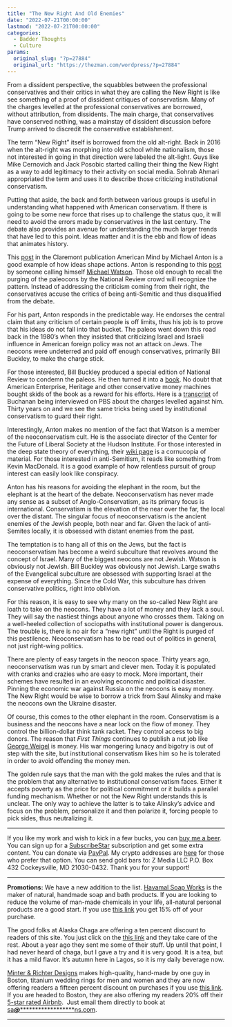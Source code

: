 ```yaml
---
title: "The New Right And Old Enemies"
date: "2022-07-21T00:00:00"
lastmod: "2022-07-21T00:00:00"
categories:
  - Badder Thoughts
  - Culture
params:
  original_slug: "?p=27884"
  original_url: "https://thezman.com/wordpress/?p=27884"
---
```


From a dissident perspective, the squabbles between the professional
conservatives and their critics in what they are calling the New Right
is like see something of a proof of dissident critiques of conservatism.
Many of the charges levelled at the professional conservatives are
borrowed, without attribution, from dissidents. The main charge, that
conservatives have conserved nothing, was a mainstay of dissident
discussion before Trump arrived to discredit the conservative
establishment.

The term “New Right” itself is borrowed from the old alt-right. Back in
2016 when the alt-right was morphing into old school white nationalism,
those not interested in going in that direction were labeled the
alt-light. Guys like Mike Cernovich and Jack Posobic started calling
their thing the New Right as a way to add legitimacy to their activity
on social media. Sohrab Ahmari appropriated the term and uses it to
describe those criticizing institutional conservatism.

Putting that aside, the back and forth between various groups is useful
in understanding what happened with American conservatism. If there is
going to be some new force that rises up to challenge the status quo, it
will need to avoid the errors made by conservatives in the last century.
The debate also provides an avenue for understanding the much larger
trends that have led to this point. Ideas matter and it is the ebb and
flow of ideas that animates history.

This <a href="https://americanmind.org/salvo/reductio-ad-hitlerlum/"
rel="noopener" target="_blank">post</a> in the Claremont publication
American Mind by Michael Anton is a good example of how ideas shape
actions. Anton is responding to this <a
href="https://www.nationalreview.com/magazine/2022/06/13/carl-schmitts-disappointing-american-disciples/"
rel="noopener" target="_blank">post</a> by someone calling himself
<a href="https://www.nationalreview.com/author/mike-watson/"
rel="noopener" target="_blank">Michael Watson</a>. Those old enough to
recall the purging of the paleocons by the National Review crowd will
recognize the pattern. Instead of addressing the criticism coming from
their right, the conservatives accuse the critics of being anti-Semitic
and thus disqualified from the debate.

For his part, Anton responds in the predictable way. He endorses the
central claim that any criticism of certain people is off limits, thus
his job is to prove that his ideas do not fall into that bucket. The
paleos went down this road back in the 1980’s when they insisted that
criticizing Israel and Israeli influence in American foreign policy was
not an attack on Jews. The neocons were undeterred and paid off enough
conservatives, primarily Bill Buckley, to make the charge stick.

For those interested, Bill Buckley produced a special edition of
National Review to condemn the paleos. He then turned it into a <a
href="https://www.amazon.com/Search-Anti-Semitism-William-F-Buckley/dp/0826405835"
rel="noopener" target="_blank">book</a>. No doubt that American
Enterprise, Heritage and other conservative money machines bought skids
of the book as a reward for his efforts. Here is a <a
href="https://www.wrmea.org/1992-february/what-they-said-israel-and-its-amen-corner.html"
rel="noopener" target="_blank">transcript</a> of Buchanan being
interviewed on PBS about the charges levelled against him. Thirty years
on and we see the same tricks being used by institutional conservatism
to guard their right.

Interestingly, Anton makes no mention of the fact that Watson is a
member of the neoconservatism cult. He is the associate director of the
Center for the Future of Liberal Society at the Hudson Institute. For
those interested in the deep state theory of everything, their
<a href="https://en.wikipedia.org/wiki/Hudson_Institute" rel="noopener"
target="_blank">wiki page</a> is a cornucopia of material. For those
interested in anti-Semitism, it reads like something from Kevin
MacDonald. It is a good example of how relentless pursuit of group
interest can easily look like conspiracy.

Anton has his reasons for avoiding the elephant in the room, but the
elephant is at the heart of the debate. Neoconservatism has never made
any sense as a subset of Anglo-Conservatism, as its primary focus is
international. Conservatism is the elevation of the near over the far,
the local over the distant. The singular focus of neoconservatism is the
ancient enemies of the Jewish people, both near and far. Given the lack
of anti-Semites locally, it is obsessed with distant enemies from the
past.

The temptation is to hang all of this on the Jews, but the fact is
neoconservatism has become a weird subculture that revolves around the
concept of Israel. Many of the biggest neocons are not Jewish. Watson is
obviously not Jewish. Bill Buckley was obviously not Jewish. Large
swaths of the Evangelical subculture are obsessed with supporting Israel
at the expense of everything. Since the Cold War, this subculture has
driven conservative politics, right into oblivion.

For this reason, it is easy to see why many on the so-called New Right
are loath to take on the neocons. They have a lot of money and they lack
a soul. They will say the nastiest things about anyone who crosses them.
Taking on a well-heeled collection of sociopaths with institutional
power is dangerous. The trouble is, there is no air for a “new right”
until the Right is purged of this pestilence. Neoconservatism has to be
read out of politics in general, not just right-wing politics.

There are plenty of easy targets in the neocon space. Thirty years ago,
neoconservatism was run by smart and clever men. Today it is populated
with cranks and crazies who are easy to mock. More important, their
schemes have resulted in an evolving economic and political disaster.
Pinning the economic war against Russia on the neocons is easy money.
The New Right would be wise to borrow a trick from Saul Alinsky and make
the neocons own the Ukraine disaster.

Of course, this comes to the other elephant in the room. Conservatism is
a business and the neocons have a near lock on the flow of money. They
control the billion-dollar think tank racket. They control access to big
donors. The reason that *First Things* continues to publish a nut job
like [George
Weigel](https://www.firstthings.com/web-exclusives/2022/07/the-lessons-of-russian-warmaking)
is money. His war mongering lunacy and bigotry is out of step with the
site, but institutional conservatism likes him so he is tolerated in
order to avoid offending the money men.

The golden rule says that the man with the gold makes the rules and that
is the problem that any alternative to institutional conservatism faces.
Either it accepts poverty as the price for political commitment or it
builds a parallel funding mechanism. Whether or not the New Right
understands this is unclear. The only way to achieve the latter is to
take Alinsky’s advice and focus on the problem, personalize it and then
polarize it, forcing people to pick sides, thus neutralizing it.

------------------------------------------------------------------------

If you like my work and wish to kick in a few bucks, you can
<a href="https://www.buymeacoffee.com/mujolulu" rel="noopener"
target="_blank">buy me a beer</a>. You can sign up for a
<a href="https://www.subscribestar.com/the-z-blog" rel="noopener"
target="_blank">SubscribeStar</a> subscription and get some extra
content. You can donate via <a
href="https://www.paypal.com/donate/?cmd=_s-xclick&amp;hosted_button_id=UDAS2Q8JYA6CN&amp;source=url"
rel="noopener" target="_blank">PayPal</a>. My crypto addresses are
<a href="https://thezman.com/wordpress/?page_id=22713" rel="noopener"
target="_blank">here</a> for those who prefer that option. You can send
gold bars to: Z Media LLC P.O. Box 432 Cockeysville, MD 21030-0432.
Thank you for your support!

------------------------------------------------------------------------

**Promotions:** We have a new addition to the list.
<a href="https://havamalsoapworks.com/" rel="noopener"
target="_blank">Havamal Soap Works</a> is the maker of natural, handmade
soap and bath products. If you are looking to reduce the volume of
man-made chemicals in your life, all-natural personal products are a
good start. If you use
<a href="https://havamalsoapworks.com/discount/ZMAN" rel="noopener"
target="_blank">this link</a> you get 15% off of your purchase.

The good folks at Alaska Chaga are offering a ten percent discount to
readers of this site. You just click on the
<a href="https://alaskachaga.us/discount/ZMAN" rel="noopener noreferrer"
target="_blank">this link</a> and they take care of the rest. About a
year ago they sent me some of their stuff. Up until that point, I had
never heard of chaga, but I gave a try and it is very good. It is a tea,
but it has a mild flavor. It’s autumn here in Lagos, so it is my daily
beverage now.

<a href="https://www.minterandrichterdesigns.com/"
rel="noreferrer nofollow noopener" target="_blank">Minter &amp; Richter
Designs</a> makes high-quality, hand-made by one guy in Boston, titanium
wedding rings for men and women and they are now offering readers a
fifteen percent discount on purchases if you use
<a href="https://www.minterandrichterdesigns.com/discount/ZMAN"
rel="noreferrer nofollow noopener" target="_blank">this link</a>.
<span class="highlight"><span class="colour"><span class="font"><span class="size">If
you are headed to Boston, they are also offering my readers 20% off
their <a
href="https://www.airbnb.com/users/7988017/listings?user_id=7988017&amp;s=3"
rel="noopener noreferrer" target="_blank">5-star rated Airbnb</a>.  Just
email them directly to book at
<a href="mailto:sa***@*********************ns.com"
data-original-string="9e3tV1S7i5GR3bh0yKUmSg==cb7poCGMJ6IiPSN9cR/mfGHG3kMftwSlGDfkfPtihKa2T46to/JgSXzEiXMgAOprnFx"><span
class="apbct-email-encoder"
data-original-string="OM9eu+albyNhCcFvDU6BiQ==cb7fzFgfz5Vvt8j6eYRGctP5v+uMZuOl0QYwAdMrL5ckFMkhG37++zoTTGfzgbKlRVq"
title="This contact has been encoded by Anti-Spam by CleanTalk. Click to decode. To finish the decoding make sure that JavaScript is enabled in your browser.">sa<span
class="apbct-blur">***</span>@<span
class="apbct-blur">*********************</span>ns.com</span></a>.</span></span></span></span>

------------------------------------------------------------------------
